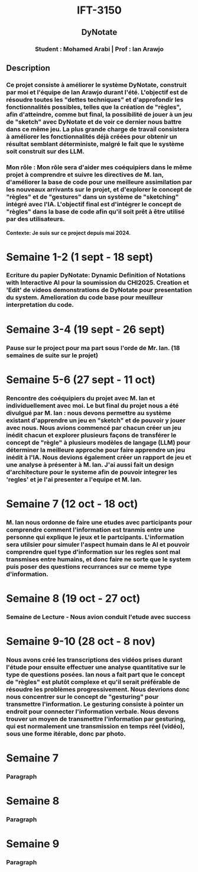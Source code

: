<div class="title" style="text-align: center;">
  <h1>IFT-3150</h1>
  <h2>DyNotate</h2>
  <h3>Student : Mohamed Arabi | Prof : Ian Arawjo</h3>
</div>
<div class="contenu">
  <h2>Description</h2>
  <h3>Ce projet consiste à améliorer le système DyNotate, construit par moi et l'équipe de Ian Arawjo durant l'été. L'objectif est de résoudre toutes les "dettes techniques" et d'approfondir les fonctionnalités possibles, telles que la création de "règles", afin d'atteindre, comme but final, la possibilité de jouer à un jeu de "sketch" avec DyNotate et de voir ce dernier nous battre dans ce même jeu. La plus grande charge de travail consistera à améliorer les fonctionnalités déjà créées pour obtenir un résultat semblant déterministe, malgré le fait que le système soit construit sur des LLM. 
</h3>
  <h3>Mon rôle : Mon rôle sera d'aider mes coéquipiers dans le même projet à comprendre et suivre les directives de M. Ian, d'améliorer la base de code pour une meilleure assimilation par les nouveaux arrivants sur le projet, et d'explorer le concept de "règles" et de "gestures" dans un système de "sketching" intégré avec l'IA. L'objectif final est d'intégrer le concept de "règles" dans la base de code afin qu'il soit prêt à être utilisé par des utilisateurs.</h3>
  <h4>Contexte: Je suis sur ce project depuis mai 2024.</h4>
</div>  

<div class="progess">
  <div class="Progress 1 ">
    <h1>Semaine 1-2 (1 sept - 18 sept)</h1>
    <h3>Ecriture du papier DyNotate: Dynamic Definition of Notations with Interactive AI pour la soumission du CHI2025. Creation et 'Edit' de videos demonstrations de DyNotate pour presentation du system. Amelioration du code base pour meuilleur interpretation du code.</h3>
  </div>
  <div class="Progress 2 ">
    <h1>Semaine 3-4 (19 sept - 26 sept)</h1>
    <h3>Pause sur le project pour ma part sous l'orde de Mr. Ian. (18 semaines de suite sur le projet)</h3>
  </div>
  <div class="Progress 3 ">
    <h1>Semaine 5-6 (27 sept - 11 oct)</h1>
    <h3>Rencontre des coéquipiers du projet avec M. Ian et individuellement avec moi. Le but final du projet nous a été divulgué par M. Ian : nous devons permettre au système existant d'apprendre un jeu en "sketch" et de pouvoir y jouer avec nous. Nous avions commencé par chacun créer un jeu inédit chacun et explorer plusieurs façons de transférer le concept de "règle" à plusieurs modèles de langage (LLM) pour déterminer la meilleure approche pour faire apprendre un jeu inédit à l'IA. Nous devions également créer un rapport de jeu et une analyse à présenter à M. Ian. J'ai aussi fait un design d'architecture pour le systeme afin de pouvoir integrer les 'regles' et je l'ai presenter a l'equipe et M. Ian.</h3>
  </div>
  <div class="Progress 4 ">
    <h1>Semaine 7 (12 oct - 18 oct)</h1>
    <h3>M. Ian nous ordonne de faire une etudes avec participants pour comprendre comment l'information est tranmis entre une personne qui explique le jeux et le partcipants. L'information sera utilsier pour simuler l'aspect humain dans le AI et pouvoir comprendre quel type d'information sur les regles sont mal transmises entre humains, et donc faire ne sorte que le system puis poser des questions recurrances sur ce meme type d'information. </h3>
  </div>
  <div class="Progress 5 ">
    <h1>Semaine 8 (19 oct - 27 oct)</h1>
    <h3>Semaine de Lecture - Nous avion conduit l'etude avec success</h3>
  </div>
  <div class="Progress 6 ">
    <h1>Semaine 9-10 (28 oct - 8 nov)</h1>
    <h3>Nous avons créé les transcriptions des vidéos prises durant l'étude pour ensuite effectuer une analyse quantitative sur le type de questions posées. Ian nous a fait part que le concept de "règles" est plutôt complexe et qu'il serait préférable de résoudre les problèmes progressivement. Nous devrions donc nous concentrer sur le concept de "gesturing" pour transmettre l'information. Le gesturing consiste à pointer un endroit pour connecter l'information verbale. Nous devons trouver un moyen de transmettre l'information par gesturing, qui est normalement une transmission en temps réel (vidéo), sous une forme itérable, donc par photo.</h3>
  </div>
  <div class="semaine 7">
    <h1>Semaine 7</h1>
    <h3>Paragraph</h3>
  </div>
  <div class="semaine 8">
    <h1>Semaine 8</h1>
    <h3>Paragraph</h3>
  </div>
  <div class="semaine 9">
    <h1>Semaine 9</h1>
    <h3>Paragraph</h3>
  </div>
</div>


